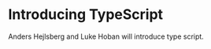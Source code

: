 Introducing TypeScript
======================

Anders Hejlsberg and Luke Hoban will introduce type script.